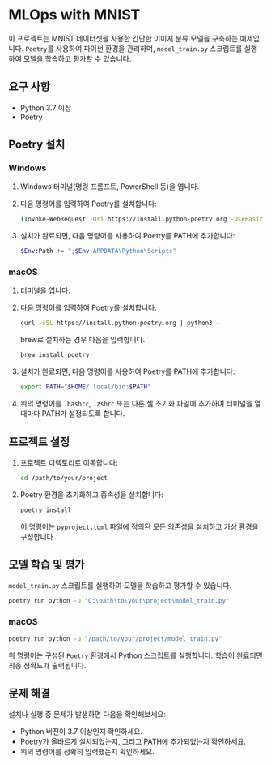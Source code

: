# MLOps with MNIST

이 프로젝트는 MNIST 데이터셋을 사용한 간단한 이미지 분류 모델을 구축하는 예제입니다. `Poetry`를 사용하여 파이썬 환경을 관리하며, `model_train.py` 스크립트를 실행하여 모델을 학습하고 평가할 수 있습니다.

## 요구 사항

- Python 3.7 이상
- Poetry

## Poetry 설치

### Windows

1. Windows 터미널(명령 프롬프트, PowerShell 등)을 엽니다.
2. 다음 명령어를 입력하여 Poetry를 설치합니다:

    ```bash
    (Invoke-WebRequest -Uri https://install.python-poetry.org -UseBasicParsing).Content | python -
    ```

3. 설치가 완료되면, 다음 명령어를 사용하여 Poetry를 PATH에 추가합니다:

    ```bash
    $Env:Path += ";$Env:APPDATA\Python\Scripts"
    ```

### macOS

1. 터미널을 엽니다.
2. 다음 명령어를 입력하여 Poetry를 설치합니다:

    ```bash
    curl -sSL https://install.python-poetry.org | python3 -
    ```

    brew로 설치하는 경우 다음을 입력합니다. 
    ```bash
    brew install poetry
    ```


3. 설치가 완료되면, 다음 명령어를 사용하여 Poetry를 PATH에 추가합니다:

    ```bash
    export PATH="$HOME/.local/bin:$PATH"
    ```

4. 위의 명령어를 `.bashrc`, `.zshrc` 또는 다른 셸 초기화 파일에 추가하여 터미널을 열 때마다 PATH가 설정되도록 합니다.

## 프로젝트 설정

1. 프로젝트 디렉토리로 이동합니다:

    ```bash
    cd /path/to/your/project
    ```

2. Poetry 환경을 초기화하고 종속성을 설치합니다:

    ```bash
    poetry install
    ```

    이 명령어는 `pyproject.toml` 파일에 정의된 모든 의존성을 설치하고 가상 환경을 구성합니다.

## 모델 학습 및 평가

`model_train.py` 스크립트를 실행하여 모델을 학습하고 평가할 수 있습니다.

```bash
poetry run python -u "C:\path\to\your\project\model_train.py"
```

### macOS

```bash
poetry run python -u "/path/to/your/project/model_train.py"
```

위 명령어는 구성된 `Poetry` 환경에서 Python 스크립트를 실행합니다. 학습이 완료되면 최종 정확도가 출력됩니다.

## 문제 해결

설치나 실행 중 문제가 발생하면 다음을 확인해보세요:

- Python 버전이 3.7 이상인지 확인하세요.
- Poetry가 올바르게 설치되었는지, 그리고 PATH에 추가되었는지 확인하세요.
- 위의 명령어를 정확히 입력했는지 확인하세요.
